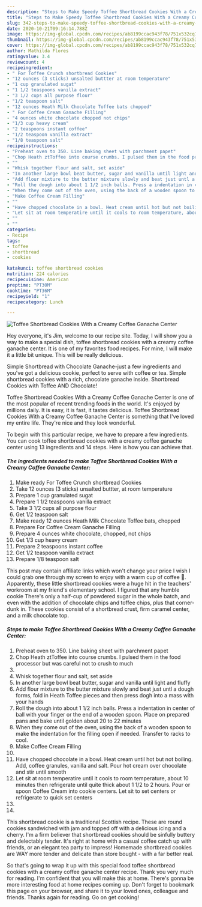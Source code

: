 ```yaml
---
description: "Steps to Make Speedy Toffee Shortbread Cookies With a Creamy Coffee Ganache Center"
title: "Steps to Make Speedy Toffee Shortbread Cookies With a Creamy Coffee Ganache Center"
slug: 342-steps-to-make-speedy-toffee-shortbread-cookies-with-a-creamy-coffee-ganache-center
date: 2020-10-21T09:16:14.788Z
image: https://img-global.cpcdn.com/recipes/ab8199ccac943f78/751x532cq70/toffee-shortbread-cookies-with-a-creamy-coffee-ganache-center-recipe-main-photo.jpg
thumbnail: https://img-global.cpcdn.com/recipes/ab8199ccac943f78/751x532cq70/toffee-shortbread-cookies-with-a-creamy-coffee-ganache-center-recipe-main-photo.jpg
cover: https://img-global.cpcdn.com/recipes/ab8199ccac943f78/751x532cq70/toffee-shortbread-cookies-with-a-creamy-coffee-ganache-center-recipe-main-photo.jpg
author: Mathilda Flores
ratingvalue: 3.4
reviewcount: 4
recipeingredient:
- " For Toffee Crunch shortbread Cookies"
- "12 ounces (3 sticks) unsalted buttter at room temperature"
- "1 cup granulated sugat"
- "1 1/2 teaspoons vanilla extract"
- "3 1/2 cups all purpose flour"
- "1/2 teaspoon salt"
- "12 ounces Heath Milk Chocolate Toffee bats chopped"
- " For Coffee Cream Ganache Filling"
- "4 ounces white chocolate chopped not chips"
- "1/3 cup heavy cream"
- "2 teaspoons instant coffee"
- "1/2 teaspoon vanilla extract"
- "1/8 teaspoon salt"
recipeinstructions:
- "Preheat oven to 350. Line baking sheet with parchment papet"
- "Chop Heath ztToffee into course crumbs. I pulsed them in the food processor but was careful not to crush to much"
- ""
- "Whisk together flour and salt, set aside"
- "In another large bowl beat butter, sugar and vanilla until light and fluffy"
- "Add flour mixture to the butter mixture slowly and beat just untl a dough forms, fold in Heath Toffee pieces and then press dogh into a mass with your hands"
- "Roll the dough into about 1 1/2 inch balls. Press a indentation in center of ball with your finger or the end of a wooden spoon. Place on prepared pans and bake until golden about 20 to 22 minutes"
- "When they come out of the oven, using the back of a wooden spoon to make the indentation for the filling open if needed. Transfer to racks to cool."
- "Make Coffee Cream Filling"
- ""
- "Have chopped chocolate in a bowl. Heat cream until hot but not boiling. Add, coffee granules, vanilla and salt. Pour hot cream over chocolate and stir until smooth"
- "Let sit at room temperatire until it cools to room temperature, about 10 minutes then refrigerate until quite thick about 1 1/2 to 2 hours. Pour or spoon Coffee Cream into cookie centers. Let sit to set centers or refrigerate to quick set centers"
- ""
- ""
categories:
- Recipe
tags:
- toffee
- shortbread
- cookies

katakunci: toffee shortbread cookies 
nutrition: 224 calories
recipecuisine: American
preptime: "PT30M"
cooktime: "PT36M"
recipeyield: "1"
recipecategory: Lunch

---
```



![Toffee Shortbread Cookies With a Creamy Coffee Ganache Center](https://img-global.cpcdn.com/recipes/ab8199ccac943f78/751x532cq70/toffee-shortbread-cookies-with-a-creamy-coffee-ganache-center-recipe-main-photo.jpg)

Hey everyone, it's Jim, welcome to our recipe site. Today, I will show you a way to make a special dish, toffee shortbread cookies with a creamy coffee ganache center. It is one of my favorites food recipes. For mine, I will make it a little bit unique. This will be really delicious.

Simple Shortbread with Chocolate Ganache-just a few ingredients and you&#39;ve got a delicious cookie, perfect to serve with coffee or tea. Simple shortbread cookies with a rich, chocolate ganache inside. Shortbread Cookies with Toffee AND Chocolate!

Toffee Shortbread Cookies With a Creamy Coffee Ganache Center is one of the most popular of recent trending foods in the world. It's enjoyed by millions daily. It is easy, it is fast, it tastes delicious. Toffee Shortbread Cookies With a Creamy Coffee Ganache Center is something that I've loved my entire life. They're nice and they look wonderful.


To begin with this particular recipe, we have to prepare a few ingredients. You can cook toffee shortbread cookies with a creamy coffee ganache center using 13 ingredients and 14 steps. Here is how you can achieve that.

<!--inarticleads1-->

##### The ingredients needed to make Toffee Shortbread Cookies With a Creamy Coffee Ganache Center:

1. Make ready  For Toffee Crunch shortbread Cookies
1. Take 12 ounces (3 sticks) unsalted buttter, at room temperature
1. Prepare 1 cup granulated sugat
1. Prepare 1 1/2 teaspoons vanilla extract
1. Take 3 1/2 cups all purpose flour
1. Get 1/2 teaspoon salt
1. Make ready 12 ounces Heath Milk Chocolate Toffee bats, chopped
1. Prepare  For Coffee Cream Ganache Filling
1. Prepare 4 ounces white chocolate, chopped, not chips
1. Get 1/3 cup heavy cream
1. Prepare 2 teaspoons instant coffee
1. Get 1/2 teaspoon vanilla extract
1. Prepare 1/8 teaspoon salt


This post may contain affiliate links which won&#39;t change your price I wish I could grab one through my screen to enjoy with a warm cup of coffee 🙂. Apparently, these little shortbread cookies were a huge hit in the teachers&#39; workroom at my friend&#39;s elementary school. I figured that any humble cookie There&#39;s only a half-cup of powdered sugar in the whole batch, and even with the addition of chocolate chips and toffee chips, plus that corner-dunk in. These cookies consist of a shortbread crust, firm caramel center, and a milk chocolate top. 

<!--inarticleads2-->

##### Steps to make Toffee Shortbread Cookies With a Creamy Coffee Ganache Center:

1. Preheat oven to 350. Line baking sheet with parchment papet
1. Chop Heath ztToffee into course crumbs. I pulsed them in the food processor but was careful not to crush to much
1. 
1. Whisk together flour and salt, set aside
1. In another large bowl beat butter, sugar and vanilla until light and fluffy
1. Add flour mixture to the butter mixture slowly and beat just untl a dough forms, fold in Heath Toffee pieces and then press dogh into a mass with your hands
1. Roll the dough into about 1 1/2 inch balls. Press a indentation in center of ball with your finger or the end of a wooden spoon. Place on prepared pans and bake until golden about 20 to 22 minutes
1. When they come out of the oven, using the back of a wooden spoon to make the indentation for the filling open if needed. Transfer to racks to cool.
1. Make Coffee Cream Filling
1. 
1. Have chopped chocolate in a bowl. Heat cream until hot but not boiling. Add, coffee granules, vanilla and salt. Pour hot cream over chocolate and stir until smooth
1. Let sit at room temperatire until it cools to room temperature, about 10 minutes then refrigerate until quite thick about 1 1/2 to 2 hours. Pour or spoon Coffee Cream into cookie centers. Let sit to set centers or refrigerate to quick set centers
1. 
1. 


This shortbread cookie is a traditional Scottish recipe. These are round cookies sandwiched with jam and topped off with a delicious icing and a cherry. I&#39;m a firm believer that shortbread cookies should be sinfully buttery and delectably tender. It&#39;s right at home with a casual coffee catch up with friends, or an elegant tea party to impress! Homemade shortbread cookies are WAY more tender and delicate than store bought - with a far better real. 

So that's going to wrap it up with this special food toffee shortbread cookies with a creamy coffee ganache center recipe. Thank you very much for reading. I'm confident that you will make this at home. There's gonna be more interesting food at home recipes coming up. Don't forget to bookmark this page on your browser, and share it to your loved ones, colleague and friends. Thanks again for reading. Go on get cooking!
